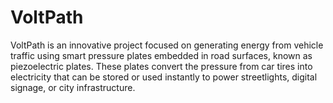 # VoltPath
VoltPath is an innovative project focused on generating energy from vehicle traffic using smart pressure plates embedded in road surfaces, known as piezoelectric plates. These plates convert the pressure from car tires into electricity that can be stored or used instantly to power streetlights, digital signage, or city infrastructure.
